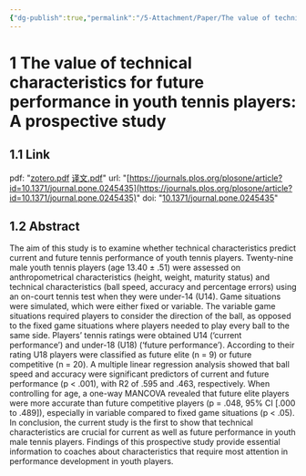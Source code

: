 ```yaml
---
{"dg-publish":true,"permalink":"/5-Attachment/Paper/The value of technical characteristics for future performance in youth tennis players A prospective study/"}
---
```


# 1 The value of technical characteristics for future performance in youth tennis players: A prospective study
## 1.1 Link
pdf: "[zotero.pdf](zotero://open-pdf/library/items/E3QK4PY2) [译文.pdf](zotero://open-pdf/library/items/KZESEESA)"
url: "[https://journals.plos.org/plosone/article?id=10.1371/journal.pone.0245435](https://journals.plos.org/plosone/article?id=10.1371/journal.pone.0245435)"
doi: "[10.1371/journal.pone.0245435](https://doi.org/10.1371/journal.pone.0245435)"
## 1.2 Abstract
The aim of this study is to examine whether technical characteristics predict current and future tennis performance of youth tennis players. Twenty-nine male youth tennis players (age 13.40 ± .51) were assessed on anthropometrical characteristics (height, weight, maturity status) and technical characteristics (ball speed, accuracy and percentage errors) using an on-court tennis test when they were under-14 (U14). Game situations were simulated, which were either fixed or variable. The variable game situations required players to consider the direction of the ball, as opposed to the fixed game situations where players needed to play every ball to the same side. Players’ tennis ratings were obtained U14 (‘current performance’) and under-18 (U18) (‘future performance’). According to their rating U18 players were classified as future elite (n = 9) or future competitive (n = 20). A multiple linear regression analysis showed that ball speed and accuracy were significant predictors of current and future performance (p < .001), with R2 of .595 and .463, respectively. When controlling for age, a one-way MANCOVA revealed that future elite players were more accurate than future competitive players (p = .048, 95% CI [.000 to .489]), especially in variable compared to fixed game situations (p < .05). In conclusion, the current study is the first to show that technical characteristics are crucial for current as well as future performance in youth male tennis players. Findings of this prospective study provide essential information to coaches about characteristics that require most attention in performance development in youth players.